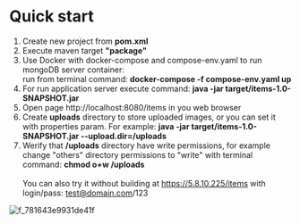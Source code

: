 # Quick start

1. Create new project from <b>pom.xml</b><br>
2. Execute maven target <b>"package"</b><br>
3. Use Docker with docker-compose and compose-env.yaml to run mongoDB server container:<br>
	run from terminal command: <b>docker-compose -f compose-env.yaml up</b><br>
4. For run application server execute command: <b>java -jar target/items-1.0-SNAPSHOT.jar</b><br>
5. Open page http://localhost:8080/items in you web browser<br>
6. Create <b>uploads</b> directory to store uploaded images, or you can set it with properties param.
For example: <b>java -jar target/items-1.0-SNAPSHOT.jar --upload.dir=/uploads</b><br>
7. Werify that <b>/uploads</b> directory have write permissions, for example change "others" directory permissions to "write" with terminal command: <b>chmod o+w /uploads</b><br><br>
You can also try it without building at https://5.8.10.225/items with login/pass: test@domain.com/123

![f_781643e9931de41f](https://github.com/ickee953/items/assets/152408327/adf2be52-368b-41c6-b52b-a720efb5cfe0)
